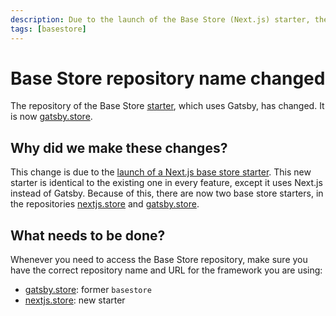```yaml
---
description: Due to the launch of the Base Store (Next.js) starter, the repository of the existing Base Store, which used Gatsby, has changed.
tags: [basestore]
---
```


# Base Store repository name changed

The repository of the Base Store [starter](https://www.faststore.dev/starters), which uses Gatsby, has changed. It is now [gatsby.store](https://github.com/vtex-sites/gatsby.store).

## Why did we make these changes?

This change is due to the [launch of a Next.js base store starter](https://faststore.dev/releases/2022/04/29/basestore). This new starter is identical to the existing one in every feature, except it uses Next.js instead of Gatsby. Because of this, there are now two base store starters, in the repositories [nextjs.store](https://github.com/vtex-sites/nextjs.store) and [gatsby.store](https://github.com/vtex-sites/gatsby.store).

## What needs to be done?

Whenever you need to access the Base Store repository, make sure you have the correct repository name and URL for the framework you are using:

- [gatsby.store](https://github.com/vtex-sites/gatsby.store): former `basestore`
- [nextjs.store](https://github.com/vtex-sites/nextjs.store): new starter
